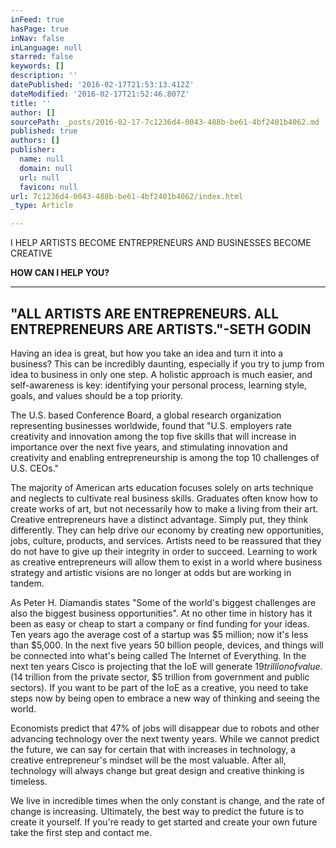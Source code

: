 ```yaml
---
inFeed: true
hasPage: true
inNav: false
inLanguage: null
starred: false
keywords: []
description: ''
datePublished: '2016-02-17T21:53:13.412Z'
dateModified: '2016-02-17T21:52:46.807Z'
title: ''
author: []
sourcePath: _posts/2016-02-17-7c1236d4-0043-488b-be61-4bf2401b4062.md
published: true
authors: []
publisher:
  name: null
  domain: null
  url: null
  favicon: null
url: 7c1236d4-0043-488b-be61-4bf2401b4062/index.html
_type: Article

---
```

I HELP ARTISTS BECOME ENTREPRENEURS AND BUSINESSES BECOME CREATIVE

**HOW CAN I HELP YOU?**

****

## "ALL ARTISTS ARE ENTREPRENEURS. ALL ENTREPRENEURS ARE ARTISTS."-SETH GODIN

Having an idea is great, but how you take an idea and turn it into a business? This can be incredibly daunting, especially if you try to jump from idea to business in only one step. A holistic approach is much easier, and self-awareness is key: identifying your personal process, learning style, goals, and values should be a top priority.

The U.S. based Conference Board, a global research organization representing businesses worldwide, found that "U.S. employers rate creativity and innovation among the top five skills that will increase in importance over the next five years, and stimulating innovation and creativity and enabling entrepreneurship is among the top 10 challenges of U.S. CEOs."

The majority of American arts education focuses solely on arts technique and neglects to cultivate real business skills. Graduates often know how to create works of art, but not necessarily how to make a living from their art. Creative entrepreneurs have a distinct advantage. Simply put, they think differently. They can help drive our economy by creating new opportunities, jobs, culture, products, and services. Artists need to be reassured that they do not have to give up their integrity in order to succeed. Learning to work as creative entrepreneurs will allow them to exist in a world where business strategy and artistic visions are no longer at odds but are working in tandem.

As Peter H. Diamandis states "Some of the world's biggest challenges are also the biggest business opportunities". At no other time in history has it been as easy or cheap to start a company or find funding for your ideas. Ten years ago the average cost of a startup was $5 million; now it's less than $5,000\. In the next five years 50 billion people, devices, and things will be connected into what's being called The Internet of Everything. In the next ten years Cisco is projecting that the IoE will generate $19 trillion of value. ($14 trillion from the private sector, $5 trillion from government and public sectors). If you want to be part of the IoE as a creative, you need to take steps now by being open to embrace a new way of thinking and seeing the world.

Economists predict that 47% of jobs will disappear due to robots and other advancing technology over the next twenty years. While we cannot predict the future, we can say for certain that with increases in technology, a creative entrepreneur's mindset will be the most valuable. After all, technology will always change but great design and creative thinking is timeless.

We live in incredible times when the only constant is change, and the rate of change is increasing. Ultimately, the best way to predict the future is to create it yourself. If you're ready to get started and create your own future take the first step and contact me.